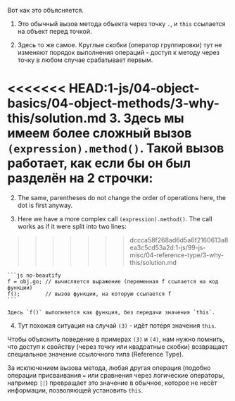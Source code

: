 
Вот как это объясняется.

1. Это обычный вызов метода объекта через точку `.`, и `this` ссылается на объект перед точкой.
	
2. Здесь то же самое. Круглые скобки (оператор группировки) тут не изменяют порядок выполнения операций - доступ к методу через точку в любом случае срабатывает первым.

<<<<<<< HEAD:1-js/04-object-basics/04-object-methods/3-why-this/solution.md
3. Здесь мы имеем более сложный вызов `(expression).method()`. Такой вызов работает, как если бы он был разделён на 2 строчки:
=======
2. The same, parentheses do not change the order of operations here, the dot is first anyway.

3. Here we have a more complex call `(expression).method()`. The call works as if it were split into two lines:
>>>>>>> dccca58f268ad6d5a6f2160613a8ea3c5cd53a2d:1-js/99-js-misc/04-reference-type/3-why-this/solution.md

    ```js no-beautify
    f = obj.go; // вычисляется выражение (переменная f ссылается на код функции)
    f();        // вызов функции, на которую ссылается f
    ```
    
    Здесь `f()` выполняется как функция, без передачи значения `this`.

4. Тут похожая ситуация на случай `(3)` - идёт потеря значения `this`.

Чтобы объяснить поведение в примерах `(3)` и `(4)`, нам нужно помнить, что доступ к свойству (через точку или квадратные скобки) возвращает специальное значение ссылочного типа (Reference Type).

За исключением вызова метода, любая другая операция (подобно операции присваивания `=` или сравнения через логические операторы, например `||`) превращает это значение в обычное, которое не несёт информации, позволяющей установить `this`.

